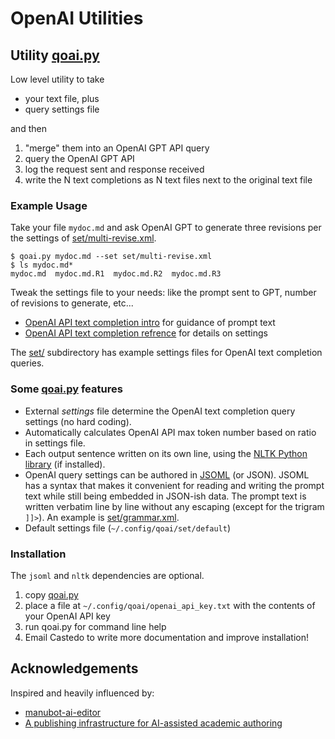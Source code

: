OpenAI Utilities
================

Utility [qoai.py](./qoai.py)
----------------------------

Low level utility to take
* your text file, plus
* query settings file

and then

1. "merge" them into an OpenAI GPT API query
2. query the OpenAI GPT API
3. log the request sent and response received
4. write the N text completions as N text files next to the original text file


### Example Usage

Take your file `mydoc.md` and ask OpenAI GPT to generate three revisions
per the settings of [set/multi-revise.xml](set/multi-revise.xml).

```
$ qoai.py mydoc.md --set set/multi-revise.xml
$ ls mydoc.md*
mydoc.md  mydoc.md.R1  mydoc.md.R2  mydoc.md.R3
```

Tweak the settings file to your needs: like the prompt sent to GPT, number of revisions to
generate, etc...

* [OpenAI API text completion intro](https://beta.openai.com/docs/guides/completion)
for guidance of prompt text
* [OpenAI API text completion refrence](https://beta.openai.com/docs/api-reference/models/retrieve)
for details on settings

The [set/](set/) subdirectory has example settings files for OpenAI text completion queries.


### Some [qoai.py](./qoai.py) features

* External *settings* file determine the OpenAI text completion query settings (no hard coding).
* Automatically calculates OpenAI API max token number based on ratio in settings file.
* Each output sentence written on its own line, using the [NLTK Python
  library](https://www.nltk.org/) (if installed).
* OpenAI query settings can be authored in [JSOML](https://gitlab.com/castedo/jsoml/) (or
  JSON).  JSOML has a syntax that makes it convenient for reading and writing the prompt
  text while still being embedded in JSON-ish data.  The prompt text is written
  verbatim line by line without any escaping (except for the trigram `]]>`).
  An example is [set/grammar.xml](set/grammar.xml).
* Default settings file (`~/.config/qoai/set/default`)


### Installation

The `jsoml` and `nltk` dependencies are optional.

1. copy [qoai.py](qoai.py)
2. place a file at `~/.config/qoai/openai_api_key.txt` with the contents of your OpenAI API key
3. run qoai.py for command line help
4. Email Castedo to write more documentation and improve installation!


Acknowledgements
----------------

Inspired and heavily influenced by:

* [manubot-ai-editor](https://github.com/greenelab/manubot-ai-editor/)
* [A publishing infrastructure for AI-assisted academic authoring](https://doi.org/10.1101/2023.01.21.525030)
